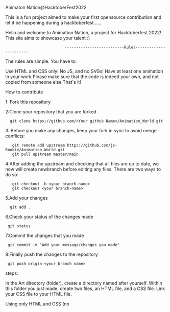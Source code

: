 Animaton Nation@HacktoberFest2022

This is a fun project aimed to make your first opensource contribution and let it be happening during a hacktoberfest......           
                                                                       
Hello and welcome to Animation Nation, a  project for Hacktoberfest 2022! This site aims to showcase your talent :)

                              --------------------------Rules-----------------------

The rules are simple. You have to:

Use HTML <divs> and CSS only! No JS, and no SVGs!
Have at least one animation in your work
Please make sure that the code is indeed your own, and not copied from someone else
That's it!

How to contribute

1: Fork this repository

2:Clone your repository that you are forked
    
      git clone https://github.com/<Your github Name>/Animation_World.git
           
3: Before you make any changes, keep your fork in sync to avoid merge conflicts:

       git remote add upstream https://github.com/js-Rookie/Animation_World.git
       git pull upstream master/main

4:After adding the upstream and checking that all files are up to date, we now will create     newbranch before editing any files. There are two ways to do so:

       git checkout -b <your branch-name>
       git checkout <your branch-name>

5.Add your changes 

      git add .

6.Check your status of the changes made

     git status      

7:Commit the changes that you made 

     git commit -m "Add your message/changes you made"

8:Finally push the changes to the repository

     git push origin <your branch name>     


steps:

In the Art directory (folder), create a directory named after yourself.
Within this folder you just made, create two files, an HTML file, and a CSS file.
Link your CSS file to your HTML file.

Using only HTML and CSS (no <script> allowed!!, create a work of art! It can be as simple or as complex as you like.

  Get a screen recording of your finished work, and make a gif! Try to crop it so that it looks good as a smallish (preferably squarish) image. Save this in your directory, together with your HTML and CSS files. Static screenshots are also acceptable.

If you don't add a gif/screenshot, the website won't show your animation.
Go to the root include.js. You will see an array of objects, each one represents a work of art that someone has created. Copy an example object and paste it at the end, filling it out with your art information and links:
  
let cards = [
  {
  
    pageLink: './Art/Your Name/your_art/index.html',
    imageLink: './Art/Your Name/your_art/art.gif',
    author: 'Your Name',
    githubLink: 'Your Github Link'
  
  }
];
